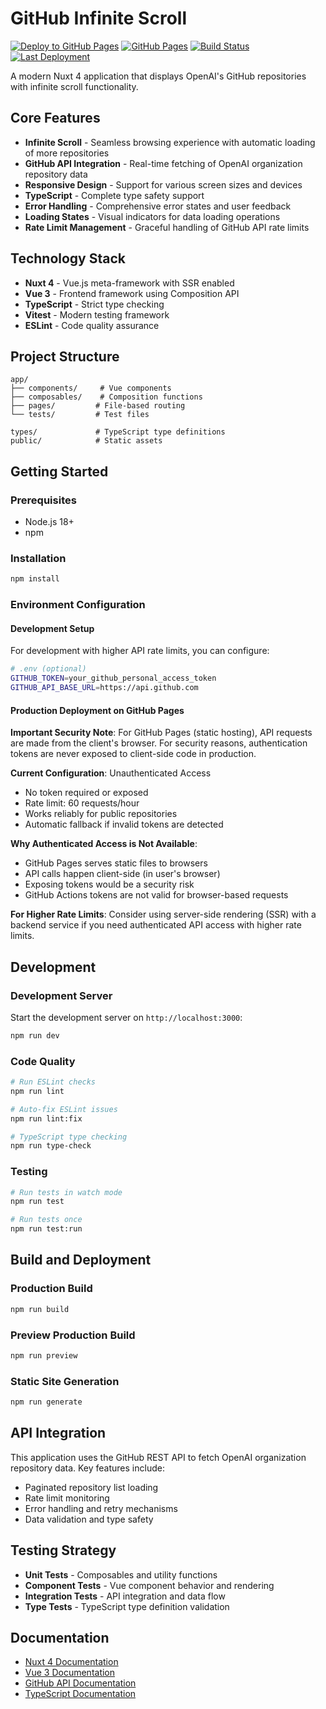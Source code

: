 # GitHub Infinite Scroll

[![Deploy to GitHub Pages](https://github.com/is-wh-lin/github-infinite-scroll/actions/workflows/deploy.yml/badge.svg)](https://github.com/is-wh-lin/github-infinite-scroll/actions/workflows/deploy.yml)
[![GitHub Pages](https://img.shields.io/badge/GitHub%20Pages-Live-brightgreen)](https://is-wh-lin.github.io/github-infinite-scroll)
[![Build Status](https://img.shields.io/github/actions/workflow/status/is-wh-lin/github-infinite-scroll/deploy.yml?branch=main&label=Build)](https://github.com/is-wh-lin/github-infinite-scroll/actions)
[![Last Deployment](https://img.shields.io/github/last-commit/is-wh-lin/github-infinite-scroll/gh-pages?label=Last%20Deployment)](https://github.com/is-wh-lin/github-infinite-scroll/commits/gh-pages)

A modern Nuxt 4 application that displays OpenAI's GitHub repositories with infinite scroll functionality.

## Core Features

- **Infinite Scroll** - Seamless browsing experience with automatic loading of more repositories
- **GitHub API Integration** - Real-time fetching of OpenAI organization repository data
- **Responsive Design** - Support for various screen sizes and devices
- **TypeScript** - Complete type safety support
- **Error Handling** - Comprehensive error states and user feedback
- **Loading States** - Visual indicators for data loading operations
- **Rate Limit Management** - Graceful handling of GitHub API rate limits

## Technology Stack

- **Nuxt 4** - Vue.js meta-framework with SSR enabled
- **Vue 3** - Frontend framework using Composition API
- **TypeScript** - Strict type checking
- **Vitest** - Modern testing framework
- **ESLint** - Code quality assurance

## Project Structure

```
app/
├── components/     # Vue components
├── composables/    # Composition functions
├── pages/         # File-based routing
└── tests/         # Test files

types/             # TypeScript type definitions
public/            # Static assets
```

## Getting Started

### Prerequisites

- Node.js 18+
- npm

### Installation

```bash
npm install
```

### Environment Configuration

#### Development Setup
For development with higher API rate limits, you can configure:

```bash
# .env (optional)
GITHUB_TOKEN=your_github_personal_access_token
GITHUB_API_BASE_URL=https://api.github.com
```

#### Production Deployment on GitHub Pages

**Important Security Note**: For GitHub Pages (static hosting), API requests are made from the client's browser. For security reasons, authentication tokens are never exposed to client-side code in production.

**Current Configuration**: Unauthenticated Access
- No token required or exposed
- Rate limit: 60 requests/hour
- Works reliably for public repositories
- Automatic fallback if invalid tokens are detected

**Why Authenticated Access is Not Available**:
- GitHub Pages serves static files to browsers
- API calls happen client-side (in user's browser)
- Exposing tokens would be a security risk
- GitHub Actions tokens are not valid for browser-based requests

**For Higher Rate Limits**: Consider using server-side rendering (SSR) with a backend service if you need authenticated API access with higher rate limits.

## Development

### Development Server

Start the development server on `http://localhost:3000`:

```bash
npm run dev
```

### Code Quality

```bash
# Run ESLint checks
npm run lint

# Auto-fix ESLint issues
npm run lint:fix

# TypeScript type checking
npm run type-check
```

### Testing

```bash
# Run tests in watch mode
npm run test

# Run tests once
npm run test:run
```

## Build and Deployment

### Production Build

```bash
npm run build
```

### Preview Production Build

```bash
npm run preview
```

### Static Site Generation

```bash
npm run generate
```



## API Integration

This application uses the GitHub REST API to fetch OpenAI organization repository data. Key features include:

- Paginated repository list loading
- Rate limit monitoring
- Error handling and retry mechanisms
- Data validation and type safety

## Testing Strategy

- **Unit Tests** - Composables and utility functions
- **Component Tests** - Vue component behavior and rendering
- **Integration Tests** - API integration and data flow
- **Type Tests** - TypeScript type definition validation

## Documentation

- [Nuxt 4 Documentation](https://nuxt.com/docs)
- [Vue 3 Documentation](https://vuejs.org/)
- [GitHub API Documentation](https://docs.github.com/en/rest)
- [TypeScript Documentation](https://www.typescriptlang.org/docs/)
